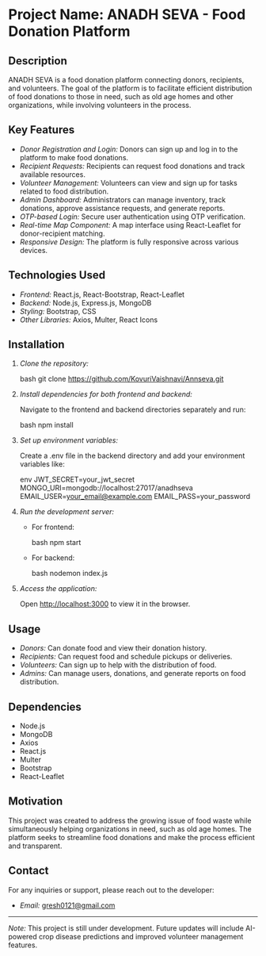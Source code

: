 
# Project Name: ANADH SEVA - Food Donation Platform

## Description

ANADH SEVA is a food donation platform connecting donors, recipients, and volunteers. The goal of the platform is to facilitate efficient distribution of food donations to those in need, such as old age homes and other organizations, while involving volunteers in the process.

## Key Features

- *Donor Registration and Login:* Donors can sign up and log in to the platform to make food donations.
- *Recipient Requests:* Recipients can request food donations and track available resources.
- *Volunteer Management:* Volunteers can view and sign up for tasks related to food distribution.
- *Admin Dashboard:* Administrators can manage inventory, track donations, approve assistance requests, and generate reports.
- *OTP-based Login:* Secure user authentication using OTP verification.
- *Real-time Map Component:* A map interface using React-Leaflet for donor-recipient matching.
- *Responsive Design:* The platform is fully responsive across various devices.

## Technologies Used

- *Frontend:* React.js, React-Bootstrap, React-Leaflet
- *Backend:* Node.js, Express.js, MongoDB
- *Styling:* Bootstrap, CSS
- *Other Libraries:* Axios, Multer, React Icons

## Installation

1. *Clone the repository:*

   bash
   git clone https://github.com/KovuriVaishnavi/Annseva.git
   

2. *Install dependencies for both frontend and backend:*

   Navigate to the frontend and backend directories separately and run:

   bash
   npm install
   

3. *Set up environment variables:*

   Create a .env file in the backend directory and add your environment variables like:

   env
   JWT_SECRET=your_jwt_secret
   MONGO_URI=mongodb://localhost:27017/anadhseva
   EMAIL_USER=your_email@example.com
   EMAIL_PASS=your_password
   

4. *Run the development server:*

   - For frontend:

     bash
     npm start
     

   - For backend:

     bash
     nodemon index.js
     

5. *Access the application:*

   Open [http://localhost:3000](http://localhost:3000) to view it in the browser.

## Usage

- *Donors:* Can donate food and view their donation history.
- *Recipients:* Can request food and schedule pickups or deliveries.
- *Volunteers:* Can sign up to help with the distribution of food.
- *Admins:* Can manage users, donations, and generate reports on food distribution.

## Dependencies

- Node.js
- MongoDB
- Axios
- React.js
- Multer
- Bootstrap
- React-Leaflet

## Motivation

This project was created to address the growing issue of food waste while simultaneously helping organizations in need, such as old age homes. The platform seeks to streamline food donations and make the process efficient and transparent.

## Contact

For any inquiries or support, please reach out to the developer:

- *Email:* gresh0121@gmail.com

---

*Note:* This project is still under development. Future updates will include AI-powered crop disease predictions and improved volunteer management features.

